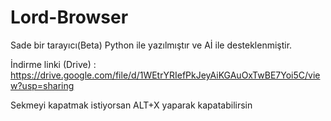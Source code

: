# Lord-Browser
Sade bir tarayıcı(Beta)
Python ile yazılmıştır ve Aİ ile desteklenmiştir.

İndirme linki (Drive) : https://drive.google.com/file/d/1WEtrYRIefPkJeyAiKGAuOxTwBE7Yoi5C/view?usp=sharing

Sekmeyi kapatmak istiyorsan ALT+X yaparak kapatabilirsin
